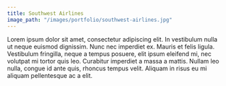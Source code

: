 ```yaml
---
title: Southwest Airlines
image_path: "/images/portfolio/southwest-airlines.jpg"
---
```


Lorem ipsum dolor sit amet, consectetur adipiscing elit. In vestibulum nulla ut neque euismod dignissim. Nunc nec imperdiet ex. Mauris et felis ligula. Vestibulum fringilla, neque a tempus posuere, elit ipsum eleifend mi, nec volutpat mi tortor quis leo. Curabitur imperdiet a massa a mattis. Nullam leo nulla, congue id ante quis, rhoncus tempus velit. Aliquam in risus eu mi aliquam pellentesque ac a elit.
